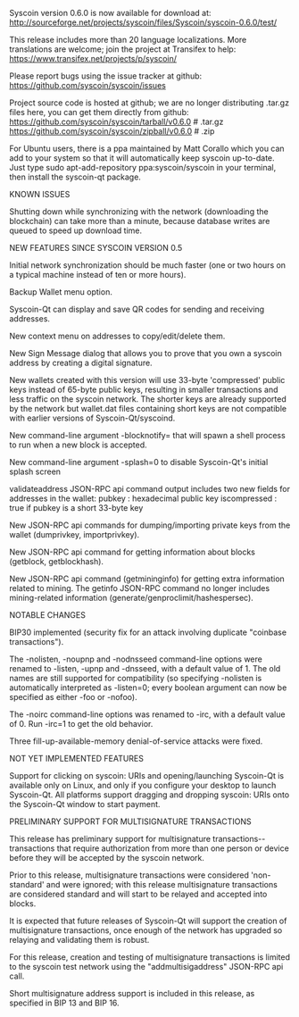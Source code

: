 Syscoin version 0.6.0 is now available for download at:
http://sourceforge.net/projects/syscoin/files/Syscoin/syscoin-0.6.0/test/

This release includes more than 20 language localizations.
More translations are welcome; join the
project at Transifex to help:
https://www.transifex.net/projects/p/syscoin/

Please report bugs using the issue tracker at github:
https://github.com/syscoin/syscoin/issues

Project source code is hosted at github; we are no longer
distributing .tar.gz files here, you can get them
directly from github:
https://github.com/syscoin/syscoin/tarball/v0.6.0  # .tar.gz
https://github.com/syscoin/syscoin/zipball/v0.6.0  # .zip

For Ubuntu users, there is a ppa maintained by Matt Corallo which
you can add to your system so that it will automatically keep
syscoin up-to-date.  Just type
sudo apt-add-repository ppa:syscoin/syscoin
in your terminal, then install the syscoin-qt package.


KNOWN ISSUES

Shutting down while synchronizing with the network
(downloading the blockchain) can take more than a minute,
because database writes are queued to speed up download
time.


NEW FEATURES SINCE SYSCOIN VERSION 0.5

Initial network synchronization should be much faster
(one or two hours on a typical machine instead of ten or more
hours).

Backup Wallet menu option.

Syscoin-Qt can display and save QR codes for sending
and receiving addresses.

New context menu on addresses to copy/edit/delete them.

New Sign Message dialog that allows you to prove that you
own a syscoin address by creating a digital
signature.

New wallets created with this version will
use 33-byte 'compressed' public keys instead of
65-byte public keys, resulting in smaller
transactions and less traffic on the syscoin
network. The shorter keys are already supported
by the network but wallet.dat files containing
short keys are not compatible with earlier
versions of Syscoin-Qt/syscoind.

New command-line argument -blocknotify=<command>
that will spawn a shell process to run <command> 
when a new block is accepted.

New command-line argument -splash=0 to disable
Syscoin-Qt's initial splash screen

validateaddress JSON-RPC api command output includes
two new fields for addresses in the wallet:
pubkey : hexadecimal public key
iscompressed : true if pubkey is a short 33-byte key

New JSON-RPC api commands for dumping/importing
private keys from the wallet (dumprivkey, importprivkey).

New JSON-RPC api command for getting information about
blocks (getblock, getblockhash).

New JSON-RPC api command (getmininginfo) for getting
extra information related to mining. The getinfo
JSON-RPC command no longer includes mining-related
information (generate/genproclimit/hashespersec).



NOTABLE CHANGES

BIP30 implemented (security fix for an attack involving
duplicate "coinbase transactions").

The -nolisten, -noupnp and -nodnsseed command-line
options were renamed to -listen, -upnp and -dnsseed,
with a default value of 1. The old names are still
supported for compatibility (so specifying -nolisten
is automatically interpreted as -listen=0; every
boolean argument can now be specified as either
-foo or -nofoo).

The -noirc command-line options was renamed to
-irc, with a default value of 0. Run -irc=1 to
get the old behavior.

Three fill-up-available-memory denial-of-service
attacks were fixed.


NOT YET IMPLEMENTED FEATURES

Support for clicking on syscoin: URIs and
opening/launching Syscoin-Qt is available only on Linux,
and only if you configure your desktop to launch
Syscoin-Qt. All platforms support dragging and dropping
syscoin: URIs onto the Syscoin-Qt window to start
payment.


PRELIMINARY SUPPORT FOR MULTISIGNATURE TRANSACTIONS

This release has preliminary support for multisignature
transactions-- transactions that require authorization
from more than one person or device before they
will be accepted by the syscoin network.

Prior to this release, multisignature transactions
were considered 'non-standard' and were ignored;
with this release multisignature transactions are
considered standard and will start to be relayed
and accepted into blocks.

It is expected that future releases of Syscoin-Qt
will support the creation of multisignature transactions,
once enough of the network has upgraded so relaying
and validating them is robust.

For this release, creation and testing of multisignature
transactions is limited to the syscoin test network using
the "addmultisigaddress" JSON-RPC api call.

Short multisignature address support is included in this
release, as specified in BIP 13 and BIP 16.

